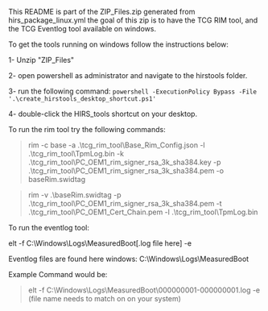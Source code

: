 This README is part of the ZIP_Files.zip generated from hirs_package_linux.yml the goal of this zip is to have the TCG RIM tool, and the TCG Eventlog tool available on windows. 

To get the tools running on windows follow the instructions below:  

1- Unzip "ZIP_Files" 

2- open powershell as administrator and navigate to the hirstools folder. 

3- run the following command: ```powershell -ExecutionPolicy Bypass -File '.\create_hirstools_desktop_shortcut.ps1'```

4- double-click the HIRS_tools shortcut on your desktop. 

To run the rim tool try the following commands:

> rim -c base -a .\tcg_rim_tool\Base_Rim_Config.json -l .\tcg_rim_tool\TpmLog.bin -k .\tcg_rim_tool\PC_OEM1_rim_signer_rsa_3k_sha384.key -p .\tcg_rim_tool\PC_OEM1_rim_signer_rsa_3k_sha384.pem -o baseRim.swidtag

> rim -v .\baseRim.swidtag -p .\tcg_rim_tool\PC_OEM1_rim_signer_rsa_3k_sha384.pem -t .\tcg_rim_tool\PC_OEM1_Cert_Chain.pem -l .\tcg_rim_tool\TpmLog.bin



To run the eventlog tool:

elt -f  C:\Windows\Logs\MeasuredBoot\[.log file here] -e

Eventlog files are found here windows:
C:\Windows\Logs\MeasuredBoot

Example Command would be: 
> elt -f  C:\Windows\Logs\MeasuredBoot\000000001-000000001.log -e (file name needs to match on on your system)
